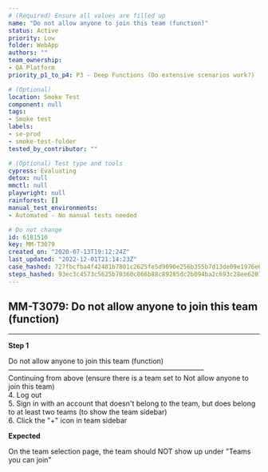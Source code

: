 ```yaml
---
# (Required) Ensure all values are filled up
name: "Do not allow anyone to join this team (function)"
status: Active
priority: Low
folder: WebApp
authors: ""
team_ownership:
- QA Platform
priority_p1_to_p4: P3 - Deep Functions (Do extensive scenarios work?)

# (Optional)
location: Smoke Test
component: null
tags:
- Smoke test
labels:
- se-prod
- smoke-test-folder
tested_by_contributor: ""

# (Optional) Test type and tools
cypress: Evaluating
detox: null
mmctl: null
playwright: null
rainforest: []
manual_test_environments:
- Automated - No manual tests needed

# Do not change
id: 6181510
key: MM-T3079
created_on: "2020-07-13T19:12:24Z"
last_updated: "2022-12-01T21:14:23Z"
case_hashed: 727fbcfba4f42481b7801c2625fe5d9090e256b355b7d13de09e1976e69304208c8578f05d58e20af12fa22a4809f9fe
steps_hashed: 93ec3c4573c5625b70360c866b88c89285dc2b094ba2c693c28ee62070e3ec184b79c188d1e31a40c000faf6adaf9832
---
```


<!-- (Auto-generated) Based on frontmatter's "key" and "name" -->

## MM-T3079: Do not allow anyone to join this team (function)

---

**Step 1**

Do not allow anyone to join this team (function)\
————————————————————————————\
Continuing from above (ensure there is a team set to Not allow anyone to join this team)\
4\. Log out\
5\. Sign in with an account that doesn't belong to the team, but does belong to at least two teams (to show the team sidebar)\
6\. Click the "+" icon in team sidebar

**Expected**

On the team selection page, the team should NOT show up under "Teams you can join"
